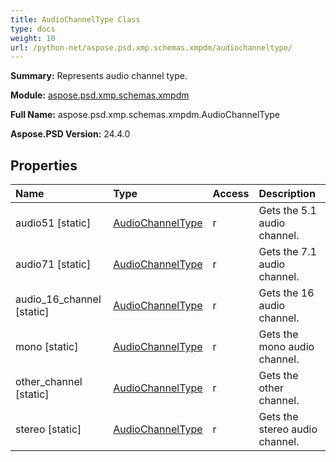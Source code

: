```yaml
---
title: AudioChannelType Class
type: docs
weight: 10
url: /python-net/aspose.psd.xmp.schemas.xmpdm/audiochanneltype/
---
```


**Summary:** Represents audio channel type.

**Module:** [aspose.psd.xmp.schemas.xmpdm](/psd/python-net/aspose.psd.xmp.schemas.xmpdm/)

**Full Name:** aspose.psd.xmp.schemas.xmpdm.AudioChannelType

**Aspose.PSD Version:** 24.4.0

## **Properties**
| **Name** | **Type** | **Access** | **Description** |
| :- | :- | :- | :- |
| audio51 [static] | [AudioChannelType](/psd/python-net/aspose.psd.xmp.schemas.xmpdm/audiochanneltype) | r | Gets the 5.1 audio channel. |
| audio71 [static] | [AudioChannelType](/psd/python-net/aspose.psd.xmp.schemas.xmpdm/audiochanneltype) | r | Gets the 7.1 audio channel. |
| audio_16_channel [static] | [AudioChannelType](/psd/python-net/aspose.psd.xmp.schemas.xmpdm/audiochanneltype) | r | Gets the 16 audio channel. |
| mono [static] | [AudioChannelType](/psd/python-net/aspose.psd.xmp.schemas.xmpdm/audiochanneltype) | r | Gets the mono audio channel. |
| other_channel [static] | [AudioChannelType](/psd/python-net/aspose.psd.xmp.schemas.xmpdm/audiochanneltype) | r | Gets the other channel. |
| stereo [static] | [AudioChannelType](/psd/python-net/aspose.psd.xmp.schemas.xmpdm/audiochanneltype) | r | Gets the stereo audio channel. |


